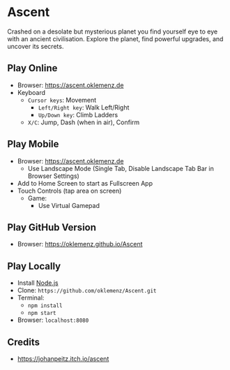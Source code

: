 # Ascent

Crashed on a desolate but mysterious planet you find yourself eye to eye with an ancient civilisation. Explore the planet, find powerful upgrades, and uncover its secrets.

## Play Online

- Browser: https://ascent.oklemenz.de
- Keyboard
  - `Cursor keys`: Movement
    - `Left/Right key`: Walk Left/Right
    - `Up/Down key`: Climb Ladders
  - `X/C`: Jump, Dash (when in air), Confirm 

## Play Mobile

- Browser: https://ascent.oklemenz.de
  - Use Landscape Mode (Single Tab, Disable Landscape Tab Bar in Browser Settings)
- Add to Home Screen to start as Fullscreen App
- Touch Controls (tap area on screen)
  - Game:
    - Use Virtual Gamepad

## Play GitHub Version

- Browser: https://oklemenz.github.io/Ascent

## Play Locally

- Install [Node.js](https://nodejs.org)
- Clone: `https://github.com/oklemenz/Ascent.git`
- Terminal:
  - `npm install`
  - `npm start`
- Browser: `localhost:8080`

## Credits

- https://johanpeitz.itch.io/ascent
